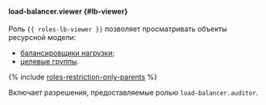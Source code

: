 #### load-balancer.viewer {#lb-viewer}

Роль `{{ roles-lb-viewer }}` позволяет просматривать объекты ресурсной модели:
- [балансировщики нагрузки](../network-load-balancer/concepts/index.md);
- [целевые группы](../network-load-balancer/concepts/target-resources.md).

{% include [roles-restriction-only-parents](iam/roles-restriction-only-parents.md) %}

Включает разрешения, предоставляемые ролью `load-balancer.auditor`.